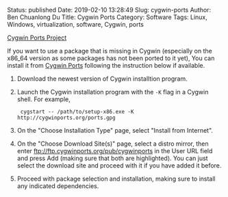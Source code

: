 Status: published
Date: 2019-02-10 13:28:49
Slug: cygwin-ports
Author: Ben Chuanlong Du
Title: Cygwin Ports
Category: Software
Tags: Linux, Windows, virtualization, software, Cygwin, ports

[Cygwin Ports Project](http://cygwinports.org/)


If you want to use a package that is missing in Cygwin 
(especially on the x86_64 version as some packages has not been ported to it yet),
You can install it from 
[Cygwin Ports](https://sourceware.org/cygwinports/)
following the instruction below if available.

1. Download the newest version of Cygwin installtion program.

2. Launch the Cygwin installation program with the `-K` flag in a Cygwin shell.
    For example,

        cygstart -- /path/to/setup-x86.exe -K http://cygwinports.org/ports.gpg

3. On the "Choose Installation Type" page, 
    select "Install from Internet".

4. On the "Choose Download Site(s)" page, 
    select a distro mirror, 
    then enter <ftp://ftp.cygwinports.org/pub/cygwinports> 
    in the User URL field and press Add (making sure that both are highlighted).
    You can just select the download site and proceed with it if you have added it before.

5. Proceed with package selection and installation, 
    making sure to install any indicated dependencies.